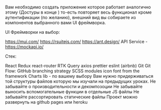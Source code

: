 Вам необходимо создать приложение которое работает аналогично этому  (Достуры в конце ) то-есть повторяет весь функционал кроме аутентификации (по желанию), внешний вид вы собираете из компонентов выбранного вами UI фреймворка.

UI Фреймворки на выбор:

https://mui.com/
https://rsuitejs.com/
https://ant.design/
API Service  - https://mockapi.io/

Стек:

React
Redux
react-router
RTK Query
axios
prettier
eslint (airbnb)
Git
Git Flow: GitHub branching strategy
SCSS modules
icon font from the framework
Charts lib - по вашему выбору
Вам нужно придерживаться той структуры файлов которую мы изучали на предыдущих уроках.
Не забывайте о производительности и декомпозоции
Не забывайте выносить вспомогательные функции в отдельные JS файлы
Не забывайте рассортировать статические файлы
Проект можно развернуть на github pages или heroku 